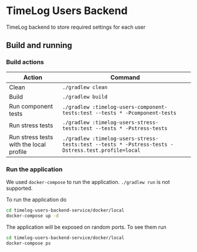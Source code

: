 # TimeLog Users Backend

TimeLog backend to store required settings for each user

## Build and running

### Build actions

| Action | Command |
| ------ | ------- |
| Clean  | `./gradlew clean` |
| Build  | `./gradlew build` |
| Run component tests | `./gradlew :timelog-users-component-tests:test --tests * -Pcomponent-tests` |
| Run stress tests | `./gradlew :timelog-users-stress-tests:test --tests * -Pstress-tests` |
| Run stress tests with the local profile | `./gradlew :timelog-users-stress-tests:test --tests * -Pstress-tests -Dstress.test.profile=local` |

### Run the application

We used `docker-compose` to run the application. `./gradlew run` is not supported.

To run the application do

```bash
cd timelog-users-backend-service/docker/local
docker-compose up -d
```

The application will be exposed on random ports. To see them run

```bash
cd timelog-users-backend-service/docker/local
docker-compose ps
```
